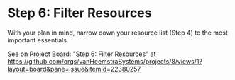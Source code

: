 # Step 6: Filter Resources

With your plan in mind, narrow down your resource list (Step 4) to the most important essentials.

See on Project Board: "Step 6: Filter Resources" at https://github.com/orgs/vanHeemstraSystems/projects/8/views/1?layout=board&pane=issue&itemId=22380257
